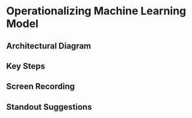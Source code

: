 
# Operationalizing Machine Learning Model


## Architectural Diagram


## Key Steps
 

## Screen Recording


## Standout Suggestions

